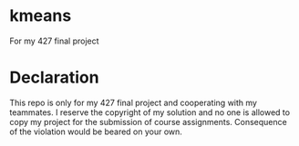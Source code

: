 # kmeans
For my 427 final project

# Declaration
This repo is only for my 427 final project and cooperating with my teammates. I reserve the copyright of my solution and no one is allowed to copy my project for the submission of course assignments. Consequence of the violation would be beared on your own.